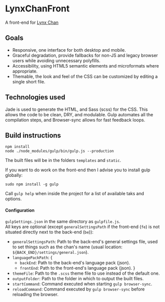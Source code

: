 # LynxChanFront
A front-end for [Lynx Chan](https://gitlab.com/mrseth/LynxChan)

## Goals

* Responsive, one interface for both desktop and mobile.
* Graceful degradation, provide fallbacks for non-JS and legacy browser users while avoiding unnecessary polyfills.
* Accessibility, using HTML5 semantic elements and microformats where appropriate.
* Themable, the look and feel of the CSS can be customized by editing a single short file.

## Technologies used

Jade is used to generate the HTML, and Sass (scss) for the CSS. This allows the code to be clean, DRY, and modulable.
Gulp automates all the compilation steps, and Browser-sync allows for fast feedback loops.

## Build instructions

```
npm install
node ./node_modules/gulp/bin/gulp.js --production
```
The built files will be in the folders `templates` and `static`.


If you want to do work on the front-end then I advise you to install gulp globally:
```
sudo npm install -g gulp
```
Call `gulp help` when inside the project for a list of available taks and options.

#### Configuration
`gulpSettings.json` in the same directory as `gulpfile.js`.  
All keys are optional (except `generalSettingsPath` if the front-end (`fe`) is not situated directly next to the back-end (`be`)):  

* `generalSettingsPath`: Path to the back-end's general settings file, used to set things such as the chan's name (usual location: `${BACK_END}/settings/general.json`).
* `languagePackPath`: {
  *   `backEnd`: Path to the back-end's language pack (json).
  *   `frontEnd`: Path to the front-end's language pack (json).
  }
* `themeFile`: Path to the `.scss` theme file to use instead of the default one.
* `outputFolder`: Path to the folder in which to output the built files.
* `startCommand`: Command executed when starting `gulp browser-sync`.
* `reloadCommand`: Command executed by `gulp browser-sync` before reloading the browser.
